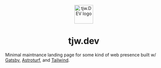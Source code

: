 <p align="center">
  <a href="https://thejustinwalsh.com">
    <img alt="tjw.DEV logo" src="src/images/favicon.ico" width="60" />
  </a>
</p>
<h1 align="center">
  tjw.dev
</h1>

Minimal maintnance landing page for some kind of web presence built w/ [Gatsby](https://www.gatsbyjs.com/), [Astroturf](https://github.com/4Catalyzer/astroturf), and [Tailwind](https://tailwindcss.com/).
